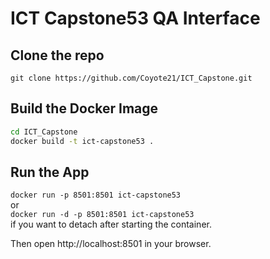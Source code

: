 # ICT Capstone53 QA Interface  
## Clone the repo  
`git clone https://github.com/Coyote21/ICT_Capstone.git`  
## Build the Docker Image  
```bash
cd ICT_Capstone
docker build -t ict-capstone53 .
```  
## Run the App  
`docker run -p 8501:8501 ict-capstone53`  
or  
`docker run -d -p 8501:8501 ict-capstone53`  
if you want to detach after starting the container.  

Then open http://localhost:8501 in your browser.  
